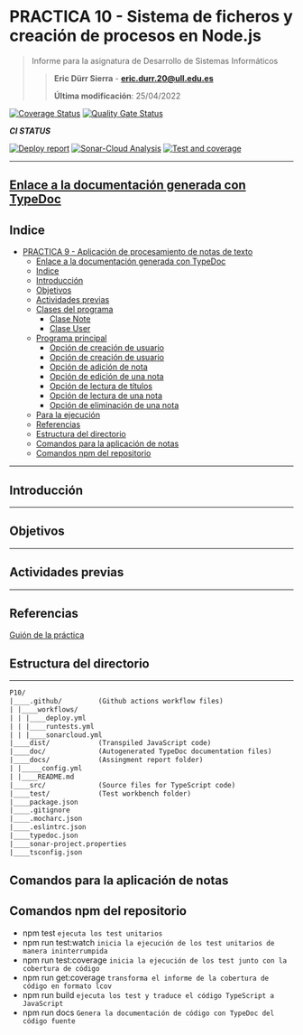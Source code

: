 # PRACTICA 10 - Sistema de ficheros y creación de procesos en Node.js
>Informe para la asignatura de Desarrollo de Sistemas Informáticos
>
>>**Eric Dürr Sierra** - **eric.durr.20@ull.edu.es**
>>
>> **Última modificación**: 25/04/2022

[![Coverage Status](https://coveralls.io/repos/github/ULL-ESIT-INF-DSI-2122/ull-esit-inf-dsi-21-22-prct09-filesystem-notes-app-Eric-Durr/badge.svg?branch=master)](https://coveralls.io/github/ULL-ESIT-INF-DSI-2122/ull-esit-inf-dsi-21-22-prct09-filesystem-notes-app-Eric-Durr?branch=master)
[![Quality Gate Status](https://sonarcloud.io/api/project_badges/measure?project=ULL-ESIT-INF-DSI-2122_ull-esit-inf-dsi-21-22-prct09-filesystem-notes-app-Eric-Durr&metric=alert_status)](https://sonarcloud.io/summary/new_code?id=ULL-ESIT-INF-DSI-2122_ull-esit-inf-dsi-21-22-prct09-filesystem-notes-app-Eric-Durr)

***CI STATUS***

[![Deploy report](https://github.com/ULL-ESIT-INF-DSI-2122/ull-esit-inf-dsi-21-22-prct09-filesystem-notes-app-Eric-Durr/actions/workflows/deploy.yml/badge.svg)](https://github.com/ULL-ESIT-INF-DSI-2122/ull-esit-inf-dsi-21-22-prct09-filesystem-notes-app-Eric-Durr/actions/workflows/deploy.yml)
[![Sonar-Cloud Analysis](https://github.com/ULL-ESIT-INF-DSI-2122/ull-esit-inf-dsi-21-22-prct09-filesystem-notes-app-Eric-Durr/actions/workflows/sonarcloud.yml/badge.svg)](https://github.com/ULL-ESIT-INF-DSI-2122/ull-esit-inf-dsi-21-22-prct09-filesystem-notes-app-Eric-Durr/actions/workflows/sonarcloud.yml)
[![Test and coverage](https://github.com/ULL-ESIT-INF-DSI-2122/ull-esit-inf-dsi-21-22-prct09-filesystem-notes-app-Eric-Durr/actions/workflows/runtests.yml/badge.svg)](https://github.com/ULL-ESIT-INF-DSI-2122/ull-esit-inf-dsi-21-22-prct09-filesystem-notes-app-Eric-Durr/actions/workflows/runtests.yml)
***

## [Enlace a la documentación generada con TypeDoc](http://dsi-p10-code-docs.surge.sh/modules.html)

## Indice

- [PRACTICA 9 - Aplicación de procesamiento de notas de texto](#practica-9---aplicación-de-procesamiento-de-notas-de-texto)
  - [Enlace a la documentación generada con TypeDoc](#enlace-a-la-documentación-generada-con-typedoc)
  - [Indice](#indice)
  - [Introducción](#introducción)
  - [Objetivos](#objetivos)
  - [Actividades previas](#actividades-previas)
  - [Clases del programa](#clases-del-programa)
    - [Clase Note](#clase-note)
    - [Clase User](#clase-user)
  - [Programa principal](#programa-principal)
    - [Opción de creación de usuario](#opción-de-creación-de-usuario)
    - [Opción de creación de usuario](#opción-de-creación-de-usuario-1)
    - [Opción de adición de nota](#opción-de-adición-de-nota)
    - [Opción de edición de una nota](#opción-de-edición-de-una-nota)
    - [Opción de lectura de títulos](#opción-de-lectura-de-títulos)
    - [Opción de lectura de una nota](#opción-de-lectura-de-una-nota)
    - [Opción de eliminación de una nota](#opción-de-eliminación-de-una-nota)
  - [Para la ejecución](#para-la-ejecución)
  - [Referencias](#referencias)
  - [Estructura del directorio](#estructura-del-directorio)
  - [Comandos para la aplicación de notas](#comandos-para-la-aplicación-de-notas)
  - [Comandos npm del repositorio](#comandos-npm-del-repositorio)

***

## Introducción


***

## Objetivos

***

## Actividades previas

***

## Referencias

[Guión de la práctica](https://ull-esit-inf-dsi-2122.github.io/prct10-async-fs-process/)


## Estructura del directorio

***

```txt
P10/
|____.github/         (Github actions workflow files)
| |____workflows/
| | |____deploy.yml
| | |____runtests.yml
| | |____sonarcloud.yml
|____dist/            (Transpiled JavaScript code)
|____doc/             (Autogenerated TypeDoc documentation files)
|____docs/            (Assingment report folder)
| |_____config.yml
| |____README.md
|____src/             (Source files for TypeScript code)
|____test/            (Test workbench folder)
|____package.json
|____.gitignore
|____.mocharc.json
|____.eslintrc.json
|____typedoc.json
|____sonar-project.properties
|____tsconfig.json

```

## Comandos para la aplicación de notas

## Comandos npm del repositorio

- npm test  `ejecuta los test unitarios`
- npm run test:watch `inicia la ejecución de los test unitarios de manera ininterrumpida`
- npm run test:coverage `inicia la ejecución de los test junto con la cobertura de código`
- npm run get:coverage `transforma el informe de la cobertura de código en formato lcov`
- npm run build `ejecuta los test y traduce el código TypeScript a JavaScript`
- npm run docs `Genera la documentación de código con TypeDoc del código fuente`
